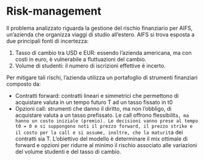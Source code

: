 # Risk-management
Il problema analizzato riguarda la gestione del rischio finanziario per AIFS, un’azienda che organizza
viaggi di studio all’estero. AIFS si trova esposta a due principali fonti di incertezza:
1. Tasso di cambio tra USD e EUR: essendo l’azienda americana, ma con costi in euro, è
vulnerabile a fluttuazioni del cambio.
2. Volume di studenti: il numero di iscrizioni effettive è incerto.

Per mitigare tali rischi, l’azienda utilizza un portafoglio di strumenti finanziari composto da:
- Contratti forward: contratti lineari e simmetrici che permettono di acquistare valuta in
un tempo futuro T ad un tasso fissato in t0
- Opzioni call: strumenti che danno il diritto, ma non l’obbligo, di acquistare valuta a un
tasso prefissato. Le call offrono flessibilit`a, ma hanno un costo iniziale (premio).
Le decisioni vanno prese al tempo t0 = 0 e si suppongono noti il prezzo forward, il prezzo strike e
il costo per la call e si assume, inoltre, che la maturit`a dei contratti sia T. L’obiettivo del modello
è determinare il mix ottimale di forward e opzioni per ridurre al minimo il rischio associato alle
variazioni del volume studenti e del tasso di cambio.
